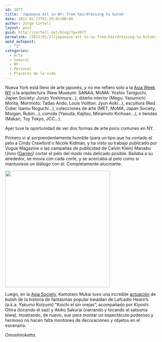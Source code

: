 ```yaml
---
id: 3877
title: 'Japanese Art in NY: from hairdressing to butoh'
date: 2012-02-27T01:29:01+00:00
author: Jorge Cortell
layout: post
guid: http://cortell.net/blog/?p=3877
permalink: /2012/02/27/japanese-art-in-ny-from-hairdressing-to-butoh/
wpsd_autopost:
  - "1"
categories:
  - Arte
  - General
  - NY
  - Personal
  - Placeres de la vida
---
```

Nueva York está lleno de arte japonés, y no me refiero solo a la <a title="http://www.asiaweekny.com/" href="http://www.asiaweekny.com/" target="_blank">Asia Week NY</a> o la arquitectura (New Museum: SANAA, MoMA: Yoshio Taniguchi, Japan Society: Junzo Yoshimura…), diseño interior (Megu: Yasumichi Morita, Morimoto: Tadao Ando, Louis Vuitton: Jyun Aoki…), escultura (Red Cube: Isamu Noguchi…), colecciones de arte (MET, MoMA, Japan Society, Morgan, Rubin…), comida (Yasuda, Kajitsu, Minamoto Kichoan…), o tiendas (Makari, Toy Tokyo, JCC…).

Ayer tuve la oportunidad de ver dos formas de arte poco comunes en NY.

Primero vi al sorprendentemente humilde (para un tipo que ha cortado el pelo a Cindy Crawford o Nicole Kidman, y ha visto su trabajo publicado por Vogue Magazine o las campañas de publicidad de Calvin Klein) Manabu Unno (<a title="http://www.garrennewyork.com/" href="http://www.garrennewyork.com/" target="_blank">Garren</a>) cortar el pelo del modo más delicado posible. Bailaba a su alrededor, se movía con cada corte, y se acercaba al pelo como si mantuviese un diálogo con él. Completamente alucinante.

<img class="aligncenter" title="Koichi" src="http://asiasociety.org/files/imagecache/centers_articles_pages/composite%20photo_0.jpg" alt="" width="342" height="380" />

Luego, en la <a title="http://asiasociety.org/new-york" href="http://asiasociety.org/new-york" target="_blank">Asia Society</a>, Kamotaro Mukai tuvo una increíble <a title="http://asiasociety.org/new-york/events/hoichi-earless-kwaidan-ghost-story" href="http://asiasociety.org/new-york/events/hoichi-earless-kwaidan-ghost-story" target="_blank">actuación</a> de butoh de la historia de fantasmas popular kwaidan de Lafcadio Hearn&#8217;s (a.k.a. Yakumo Koizumi) &#8220;Koichi el sin orejas&#8221;, acompañado por Kiyoshi Ohira (tocando el saz) y Akiko Sakurai (narrando y tocando el satsuma biwa), mostrando, de nuevo, sue para montar un espectáculo poderoso y hermoso no hacen falta montones de decoraciones y objetos en el escenario.

_Omoshirokatta_.